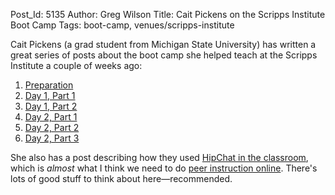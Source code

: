 Post_Id: 5135
Author: Greg Wilson
Title: Cait Pickens on the Scripps Institute Boot Camp
Tags: boot-camp, venues/scripps-institute

<p>Cait Pickens (a grad student from Michigan State University) has written a great series of posts about the boot camp she helped teach at the Scripps Institute a couple of weeks ago:</p>
<ol>
<li><a href="http://michigancomputes.wordpress.com/2012/11/18/software-carpentry-the-preparation/">Preparation</a></li>
<li><a href="http://michigancomputes.wordpress.com/2012/11/24/software-carpentry-day-1-part-1/">Day 1, Part 1</a></li>
<li><a href="http://michigancomputes.wordpress.com/2012/11/24/630/">Day 1, Part 2</a></li>
<li><a href="http://michigancomputes.wordpress.com/2012/11/24/software-carpentry-day-2-part-1/">Day 2, Part 1</a></li>
<li><a href="http://michigancomputes.wordpress.com/2012/11/24/software-carpentry-day-2-part-2/">Day 2, Part 2</a></li>
<li><a href="http://michigancomputes.wordpress.com/2012/11/24/software-carpentry-day-2-part-3/">Day 2, Part 3</a></li>
</ol>
<p>She also has a post describing how they used <a href="http://michigancomputes.wordpress.com/2012/11/24/hipchat-in-the-classroom/">HipChat in the classroom</a>, which is <em>almost</em> what I think we need to do <a href="|filename|2012-11-19-the-tool-i-think-we-need-to-do-peer-instruction-online.md">peer instruction online</a>. There's lots of good stuff to think about here&mdash;recommended.</p>
